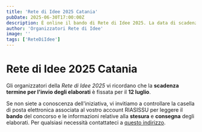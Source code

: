 ```yaml
---  
title: 'Rete di Idee 2025 Catania'  
pubDate: 2025-06-30T17:00:00Z  
description: È online il bando di Rete di Idee 2025. La data di scadenza per la presentazione degli elaborati è il 12 luglio.  
author: 'Organizzatori Rete di Idee'
image: ''
tags: ['ReteDiIdee']  
---  
```


  
# Rete di Idee 2025 Catania  

Gli organizzatori della *Rete di Idee 2025* vi ricordano che la **scadenza termine per l'invio degli elaborati** è fissata per il **12 luglio**.

Se non siete a conoscenza dell'iniziativa, vi invitiamo a controllare la casella di posta elettronica associata al vostro account RIASISSU per leggere il **bando** del concorso e le informazioni relative alla **stesura** e **consegna** degli elaborati. Per qualsiasi necessità contattateci a [questo indirizzo](mailto://retediidee2025@gmail.com).
